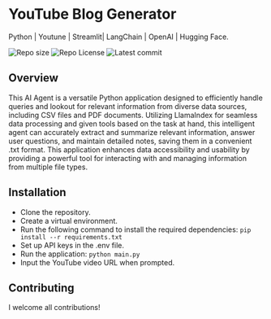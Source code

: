 # YouTube Blog Generator

Python | Youtune | Streamlit| LangChain | OpenAI | Hugging Face.

![Repo size](https://img.shields.io/github/repo-size/Mar-Issah/llamaIndex_agent)
![Repo License](https://img.shields.io/github/license/Mar-Issah/llamaIndex_agent.svg)
![Latest commit](https://img.shields.io/github/last-commit/Mar-Issah/llamaIndex_agent/master?style=round-square)

## Overview
This AI Agent is a versatile Python application designed to efficiently handle queries and lookout for relevant information from diverse data sources, including CSV files and PDF documents. Utilizing LlamaIndex for seamless data processing and given tools based on the task at hand, this intelligent agent can accurately extract and summarize relevant information, answer user questions, and maintain detailed notes, saving them in a convenient .txt format. This application enhances data accessibility and usability by providing a powerful tool for interacting with and managing information from multiple file types.

## Installation
- Clone the repository.
- Create a virtual environment.
- Run the following command to install the required dependencies: `pip install --r requirements.txt`
- Set up API keys in the .env file.
- Run the application: `python main.py`
- Input the YouTube video URL when prompted.

## Contributing
I welcome all contributions!

